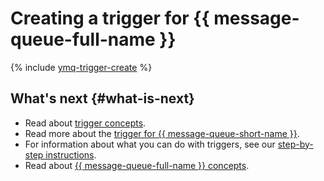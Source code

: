 # Creating a trigger for {{ message-queue-full-name }}

{% include [ymq-trigger-create](../../../_includes/functions/ymq-trigger-create.md) %}

## What's next {#what-is-next}

- Read about [trigger concepts](../../concepts/trigger/index.md).
- Read more about the [trigger for {{ message-queue-short-name }}](../../concepts/trigger/ymq-trigger.md).
- For information about what you can do with triggers, see our [step-by-step instructions](../../operations/index.md).
- Read about [{{ message-queue-full-name }} concepts](../../../message-queue/concepts/index.md).

